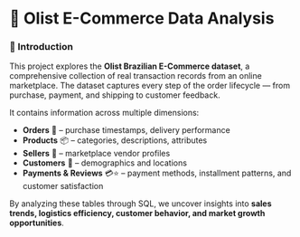 # 🛒 Olist E-Commerce Data Analysis  

### 📌 Introduction  
This project explores the **Olist Brazilian E-Commerce dataset**, a comprehensive collection of real transaction records from an online marketplace. The dataset captures every step of the order lifecycle — from purchase, payment, and shipping to customer feedback.  

It contains information across multiple dimensions:  
- **Orders** 📝 – purchase timestamps, delivery performance  
- **Products** 📦 – categories, descriptions, attributes  
- **Sellers** 🏬 – marketplace vendor profiles  
- **Customers** 👥 – demographics and locations  
- **Payments & Reviews** 💳⭐ – payment methods, installment patterns, and customer satisfaction  

By analyzing these tables through SQL, we uncover insights into **sales trends, logistics efficiency, customer behavior, and market growth opportunities**.  
